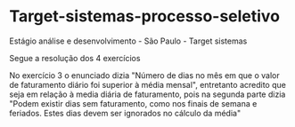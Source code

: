 # Target-sistemas-processo-seletivo
Estágio análise e desenvolvimento - São Paulo - Target sistemas
<p>Segue a resolução dos 4 exercícios</p>
<p>No exercício 3 o enunciado dizia "Número de dias no mês em que o valor de faturamento diário foi superior à média mensal", entretanto acredito que seja em relação à media diária de faturamento, pois na segunda parte dizia "Podem existir dias sem faturamento, como nos finais de semana e feriados. Estes dias devem ser ignorados no cálculo da média"</p>
